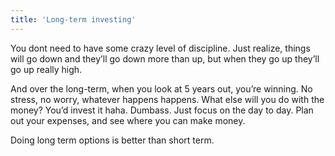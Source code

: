 ```yaml
---
title: 'Long-term investing'
---
```


You dont need to have some crazy level of discipline.  Just realize, things will go down and they’ll go down more than up, but when they go up they’ll go up really high. 

And over the long-term, when you look at 5 years out, you’re winning. No stress, no worry, whatever happens happens. What else will you do with the money? You’d invest it haha. Dumbass. Just focus on the day to day. Plan out your expenses, and see where you can make money. 

Doing long term options is better than short term.
